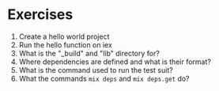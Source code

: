 # Exercises
1. Create a hello world project
2. Run the hello function on iex
3. What is the "\_build" and "lib" directory for?
4. Where dependencies are defined and what is their format?
5. What is the command used to run the test suit?
6. What the commands `mix deps` and `mix deps.get` do?
